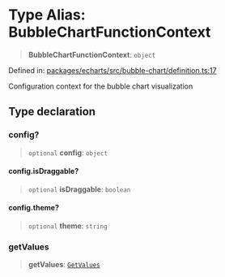 # Type Alias: BubbleChartFunctionContext

> **BubbleChartFunctionContext**: `object`

Defined in: [packages/echarts/src/bubble-chart/definition.ts:17](https://github.com/GeoDaCenter/openassistant/blob/994a31d776db171047aa7cd650eb798b5317f644/packages/echarts/src/bubble-chart/definition.ts#L17)

Configuration context for the bubble chart visualization

## Type declaration

### config?

> `optional` **config**: `object`

#### config.isDraggable?

> `optional` **isDraggable**: `boolean`

#### config.theme?

> `optional` **theme**: `string`

### getValues

> **getValues**: [`GetValues`](GetValues.md)

